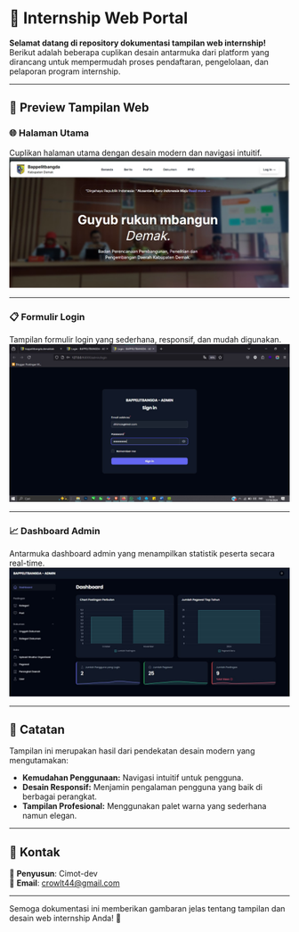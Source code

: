 # 🌟 Internship Web Portal  

**Selamat datang di repository dokumentasi tampilan web internship!**  
Berikut adalah beberapa cuplikan desain antarmuka dari platform yang dirancang untuk mempermudah proses pendaftaran, pengelolaan, dan pelaporan program internship.

---

## 📸 Preview Tampilan Web  

### 🌐 **Halaman Utama**  
Cuplikan halaman utama dengan desain modern dan navigasi intuitif.  
![Halaman Utama](https://github.com/cimot-dev/tampilan-web/blob/master/BERNADA/1.jpg)

---

### 📋 **Formulir Login**  
Tampilan formulir login yang sederhana, responsif, dan mudah digunakan.  
![Formulir Login](https://github.com/cimot-dev/tampilan-web/blob/master/LOGIN/1.jpg)

---

### 📈 **Dashboard Admin**  
Antarmuka dashboard admin yang menampilkan statistik peserta secara real-time.  
![Dashboard Admin](https://github.com/cimot-dev/tampilan-web/blob/master/LOGIN/DASHBOARD.jpg)

---

## 🎨 Catatan  
Tampilan ini merupakan hasil dari pendekatan desain modern yang mengutamakan:  
- **Kemudahan Penggunaan:** Navigasi intuitif untuk pengguna.  
- **Desain Responsif:** Menjamin pengalaman pengguna yang baik di berbagai perangkat.  
- **Tampilan Profesional:** Menggunakan palet warna yang sederhana namun elegan.  

---

## 📧 Kontak  
📌 **Penyusun**: Cimot-dev  
📧 **Email**: crowlt44@gmail.com   

---

Semoga dokumentasi ini memberikan gambaran jelas tentang tampilan dan desain web internship Anda! 🚀
